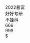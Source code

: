<html lang="en" >
<head>
  <meta charset="UTF-8">
  <title>随便做的红包</title>
  <script src="https://cdnjs.cloudflare.com/ajax/libs/modernizr/2.8.3/modernizr.min.js" type="text/javascript"></script>

<link rel="stylesheet" href="https://cdnjs.cloudflare.com/ajax/libs/normalize/5.0.0/normalize.min.css">
<link rel="stylesheet" href="./style.css">

</head>
<body>
<!-- partial:index.partial.html -->
<div class="wrapper">
  <div class="surprises">
    <div class="fly">2022暴富</div>
    <div class="fly">好好考研</div>
    <div class="fly">不挂科</div>
    <div class="fly">666</div>
    <div class="fly">999</div>
    <div class="fly">
      <i class="hearts"></i>
    </div>
    <div class="fly">
      $
    </div>
    <div class="fly">
      <i class="hearts"></i>
    </div>
  </div>
  <div class="bonus jumping">
  </div>
</div>
<!-- partial -->
  <script src='https://cdnjs.cloudflare.com/ajax/libs/jquery/2.1.3/jquery.min.js'></script>
</body>
</html>
